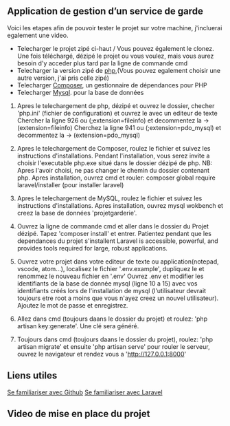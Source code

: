 ## Application de gestion d’un service de garde

Voici les etapes afin de pouvoir tester le projet sur votre machine, j'incluerai egalement une video.

- Telecharger le projet zipé ci-haut / Vous pouvez également le clonez. Une fois téléchargé, dézipé le projet ou vous voulez, mais vous aurez besoin d'y acceder plus tard par la ligne de commande cmd
- Telecharger la version zipé de [php](https://windows.php.net/download#php-8.0),(Vous pouvez egalement choisir une autre version, j'ai pris celle zipé)
- Telecharger [Composer](https://getcomposer.org/download/), un gestionnaire de dépendances pour PHP
- Telecharger [Mysql](https://dev.mysql.com/downloads/installer/). pour la base de données

1.	Apres le telechargement de php, dézipé et ouvrez le dossier, checher 'php.ini' (fichier de configuration) et ouvrez le avec un editeur de texte
	Chercher la ligne 926 ou (;extension=fileinfo) et decommentez la -> (extension=fileinfo)
	Cherchez la ligne 941 ou (;extension=pdo_mysql) et decommentez la -> (extension=pdo_mysql)
    
2. Apres le telechargement de Composer, roulez le fichier et suivez les instructions d'installations.
    Pendant l'installation, vous serez invite a choisir l'executable php.exe  situé dans le dossier dézipé de php.
    NB: Apres l'avoir choisi, ne pas changer le chemin du dossier contenant php.
	Apres installation, ouvrez cmd et rouler: composer global require laravel/installer (pour installer laravel)
3. Apres le telechargement de MySQL, roulez le fichier et suivez les instructions d'installations.
    Apres installation, ouvrez mysql wokbench et creez la base de données 'projetgarderie'.

4. Ouvrez la ligne de commande cmd et aller dans le dossier du Projet dézipé.
    Tapez 'composer install' et entrer. Patientez pendant que les dependances du projet s'installent
    Laravel is accessible, powerful, and provides tools required for large, robust applications.
    
5. Ouvrez votre projet dans votre editeur de texte ou application(notepad, vscode, atom...), localisez le fichier '.env.example', dupliquez le et renommez le nouveau fichier en '.env'
    Ouvrez .env et modifier les identifiants de la base de donnée mysql (ligne 10 a 15) avec vos identifiants créés lors de l'installation de mysql (l'utilisateur devrait toujours etre root a moins que vous n'ayez creez un nouvel utilisateur).
    Ajoutez le mot de passe et enregistrez.
    
6. Allez dans cmd (toujours daans le dossier du projet) et roulez: 'php artisan key:generate'. Une clé sera généré.

7. Toujours dans cmd (toujours daans le dossier du projet), roulez: 'php artisan migrate' et ensuite
     'php artisan serve' pour rouler le serveur, ouvrez le navigateur et rendez vous a 'http://127.0.0.1:8000'

## Liens utiles
[Se familiariser avec Github](https://m.youtube.com/watch?v=8JJ101D3knE)
[Se familiariser avec Laravel](https://www.youtube.com/watch?v=MFh0Fd7BsjE&t=3125s)

## Video de mise en place du projet

